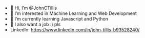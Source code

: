 - 👋 Hi, I’m @JohnCTillis
- 👀 I’m interested in Machine Learning and Web Development
- 🌱 I’m currently learning Javascript and Python
- 💞️ I also want a job :) pls
- LinkedIn: https://www.linkedin.com/in/john-tillis-b93528240/

<!---
JohnCTillis/JohnCTillis is a ✨ special ✨ repository because its `README.md` (this file) appears on your GitHub profile.
You can click the Preview link to take a look at your changes.
--->
